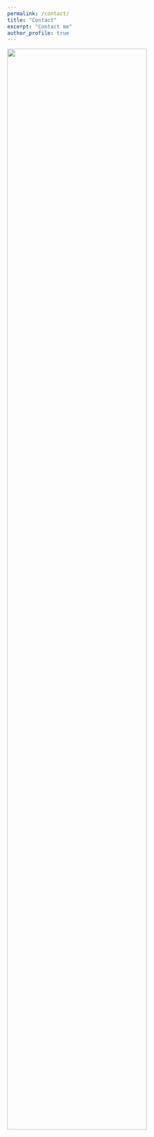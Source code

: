```yaml
---
permalink: /contact/
title: "Contact"
excerpt: "Contact me"
author_profile: true
---
```


<img src="https://mastane.github.io/images/codec.png" width="80%" height="80%">
